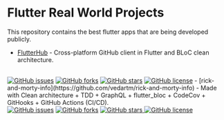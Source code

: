 # Flutter Real World Projects
This repository contains the best flutter apps that are being developed publicly.
- [FlutterHub](https://github.com/khoren93/FlutterHub) - Cross-platform GitHub client in Flutter and BLoC clean architecture.
</br>
<a href="https://github.com/khoren93/FlutterHub/issues"><img alt="GitHub issues" src="https://img.shields.io/github/issues/khoren93/FlutterHub"></a> <a href="https://github.com/khoren93/FlutterHub/network"><img alt="GitHub forks" src="https://img.shields.io/github/forks/khoren93/FlutterHub?color=important"></a> <a href="https://github.com/khoren93/FlutterHub/stargazers"><img alt="GitHub stars" src="https://img.shields.io/github/stars/khoren93/FlutterHub"></a> <a href="https://github.com/khoren93/FlutterHub/blob/main/LICENSE"><img alt="GitHub license" src="https://img.shields.io/github/license/khoren93/FlutterHub"></a>
- [rick-and-morty-info](https://github.com/vedartm/rick-and-morty-info) - Made with Clean architecture + TDD + GraphQL + flutter_bloc + CodeCov + GitHooks + GitHub Actions (CI/CD).
</br>
<a href="https://github.com/vedartm/rick-and-morty-info/issues"><img alt="GitHub issues" src="https://img.shields.io/github/issues/vedartm/rick-and-morty-info"></a> <a href="https://github.com/vedartm/rick-and-morty-info/network"><img alt="GitHub forks" src="https://img.shields.io/github/forks/vedartm/rick-and-morty-info?color=important"></a> <a href="https://github.com/vedartm/rick-and-morty-info/stargazers"><img alt="GitHub stars" src="https://img.shields.io/github/stars/vedartm/rick-and-morty-info"> </a><a href="https://github.com/vedartm/rick-and-morty-info/blob/develop/LICENSE"><img alt="GitHub license" src="https://img.shields.io/github/license/vedartm/rick-and-morty-info"></a>
